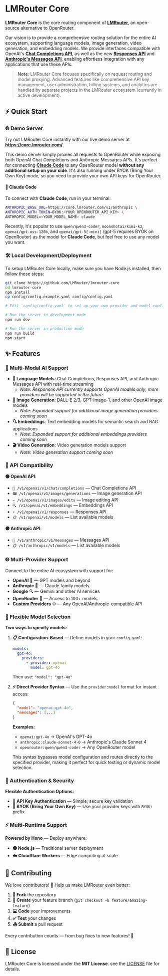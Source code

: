 # LMRouter Core

**LMRouter Core** is the core routing component of [**LMRouter**](https://lmrouter.com/), an open-source alternative to OpenRouter.

Our vision is to provide a comprehensive routing solution for the entire AI ecosystem, supporting language models, image generation, video generation, and embedding models. We provide interfaces compatible with OpenAI's [**Chat Completions API**](https://platform.openai.com/docs/api-reference/chat/create), as well as the new [**Responses API**](https://platform.openai.com/docs/api-reference/responses/create) and [**Anthropic's Messages API**](https://docs.anthropic.com/en/api/messages), enabling effortless integration with any applications that use these APIs.

> **Note**: LMRouter Core focuses specifically on request routing and model proxying. Advanced features like comprehensive API key management, user administration, billing systems, and analytics are handled by separate projects in the LMRouter ecosystem (currently in active development).

## ⚡ Quick Start

### 🌐 Demo Server

Try out LMRouter Core instantly with our live demo server at **https://core.lmrouter.com/**.

This demo server simply proxies all requests to OpenRouter while exposing both OpenAI Chat Completions and Anthropic Messages APIs. It's perfect for connecting [**Claude Code**](https://www.anthropic.com/claude-code) to any OpenRouter model **without any additional setup on your side**. It's also running under BYOK (Bring Your Own Key) mode, so you need to provide your own API keys for OpenRouter.

#### 🔗 Claude Code

To connect with **Claude Code**, run in your terminal:

```bash
ANTHROPIC_BASE_URL=https://core.lmrouter.com/v1/anthropic \
ANTHROPIC_AUTH_TOKEN=BYOK:<YOUR_OPENROUTER_API_KEY> \
ANTHROPIC_MODEL=<YOUR_MODEL_NAME> claude
```

Recently, it's popular to use `qwen/qwen3-coder`, `moonshotai/kimi-k2`, `openai/gpt-oss-120b`, and `openai/gpt-5[-mini]` (gpt-5 requires BYOK on OpenRouter) as the model for **Claude Code**, but feel free to use any model you want.

### 🛠️ Local Development/Deployment

To setup LMRouter Core locally, make sure you have Node.js installed, then follow these steps:

```bash
git clone https://github.com/LMRouter/lmrouter-core
cd lmrouter-core
npm install
cp config/config.example.yaml config/config.yaml

# Edit `config/config.yaml` to set up your own provider and model configurations.

# Run the server in development mode
npm run dev

# Run the server in production mode
npm run build
npm start
```

## ✨ Features

### 🤖 Multi-Modal AI Support

- **💬 Language Models**: Chat Completions, Responses API, and Anthropic Messages API with real-time streaming
  - _Note: Responses API currently supports OpenAI models only; more providers will be supported in the future_
- **🎨 Image Generation**: DALL-E 2/3, GPT-Image-1, and other OpenAI image models
  - _Note: Expanded support for additional image generation providers coming soon_
- **🔍 Embeddings**: Text embedding models for semantic search and RAG applications
  - _Note: Expanded support for additional embeddings providers coming soon_
- **🎬 Video Generation**: Video generation models support
  - _Note: Video generation support coming soon_

### 🔗 API Compatibility

**🟢 OpenAI API**:

- `💬 /v1/openai/v1/chat/completions` — Chat Completions API
- `🖼️ /v1/openai/v1/images/generations` — Image generation API
- `✏️ /v1/openai/v1/images/edits` — Image editing API
- `🔍 /v1/openai/v1/embeddings` — Embeddings API
- `⚡ /v1/openai/v1/responses` — Responses API
- `📋 /v1/openai/v1/models` — List available models

**🟣 Anthropic API**:

- `💬 /v1/anthropic/v1/messages` — Messages API
- `📋 /v1/anthropic/v1/models` — List available models

### 🌐 Multi-Provider Support

Connect to the entire AI ecosystem with support for:

- **OpenAI** 🤖 — GPT models and beyond
- **Anthropic** 🧠 — Claude family models
- **Google** 🔍 — Gemini and other AI services
- **OpenRouter** 🔄 — Access to 100+ models
- **Custom Providers** ⚙️ — Any OpenAI/Anthropic-compatible API

### 🎯 Flexible Model Selection

**Two ways to specify models:**

1. **📋 Configuration-Based** — Define models in your `config.yaml`:

   ```yaml
   models:
     gpt-4o:
       providers:
         - provider: openai
           model: gpt-4o
   ```

   Then use: `"model": "gpt-4o"`

2. **⚡ Direct Provider Syntax** — Use the `provider:model` format for instant access:

   ```json
   {
     "model": "openai:gpt-4o",
     "messages": [...]
   }
   ```

   **Examples:**
   - `openai:gpt-4o` → OpenAI's GPT-4o
   - `anthropic:claude-sonnet-4-0` → Anthropic's Claude Sonnet 4
   - `openrouter:qwen/qwen3-coder` → Any OpenRouter model

   This syntax bypasses model configuration and routes directly to the specified provider, making it perfect for quick testing or dynamic model selection.

### 🔐 Authentication & Security

**Flexible Authentication Options:**

- **🔑 API Key Authentication** — Simple, secure key validation
- **🎒 BYOK (Bring Your Own Key)** — Use your provider keys with `BYOK:` prefix

### ⚡ Multi-Runtime Support

**Powered by Hono** — Deploy anywhere:

- **🟢 Node.js** — Traditional server deployment
- **☁️ Cloudflare Workers** — Edge computing at scale

## 🤝 Contributing

We love contributors! 💝 Help us make LMRouter even better:

1. **🍴 Fork** the repository
2. **🌿 Create** your feature branch (`git checkout -b feature/amazing-feature`)
3. **💻 Code** your improvements
4. **✅ Test** your changes
5. **📤 Submit** a pull request

Every contribution counts — from bug fixes to new features! 🚀

## 📄 License

LMRouter Core is licensed under the **MIT License**. see the [LICENSE](LICENSE) file for details.
